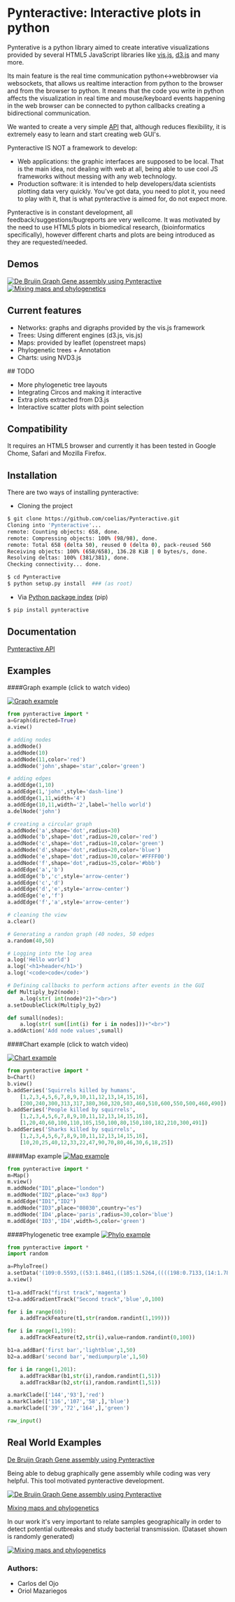 # Pynteractive: Interactive plots in python
Pynterative is a python library aimed to create interative visualizations provided by several HTML5 JavaScript libraries like [vis.js](http://visjs.org/), [d3.js](http://d3js.org/) and many more.

Its main feature is the real time communication python<->webbrowser via websockets, that allows us realtime interaction from python to the browser and from the browser to python. It means that the code you  write in python affects the visualization in real time and mouse/keyboard events happening in the web browser can be connected to python callbacks creating a bidirectional communication. 

We wanted to create a very simple [API](http://coelias.github.io/Pynteractive/html/) that, although reduces flexibility, it is extremely easy to learn and start creating web GUI's.

Pynteractive IS NOT a framework to develop: 
* Web applications: the graphic interfaces are supposed to be local. That is the main idea, not dealing with web at all, being able to use cool JS frameworks without messing with any web technology.
* Production software: it is intended to help developers/data scientists plotting data very quickly. You've got data, you need to plot it, you need to play with it, that is what pynteractive is aimed for, do not expect more.

Pynteractive is in constant development, all feedback/suggestions/bugreports are very wellcome. It was motivated by the need to use HTML5 plots in biomedical research, (bioinformatics specifically), however different charts and plots are being introduced as they are requested/needed. 

## Demos

[![De Bruijn Graph Gene assembly using Pynteractive](http://coelias.github.io/Pynteractive/imgs/debruijn.gif)](https://vimeo.com/128206058)
[![Mixing maps and phylogenetics](http://coelias.github.io/Pynteractive/imgs/phylomap.gif)](https://vimeo.com/128260245)

## Current features

* Networks: graphs and digraphs provided by the vis.js framework
* Trees: Using different engines (d3.js, vis.js)
* Maps: provided by leaflet (openstreet maps)
* Phylogenetic trees + Annotation
* Charts: using NVD3.js

## TODO

* More phylogenetic tree layouts
* Integrating Circos and making it interactive
* Extra plots extracted from D3.js
* Interactive scatter plots with point selection

## Compatibility

It requires an HTML5 browser and currently it has been tested in Google Chome, Safari and Mozilla Firefox.

## Installation

There are two ways of installing pynteractive:

* Cloning the project

```bash
$ git clone https://github.com/coelias/Pynteractive.git
Cloning into 'Pynteractive'...
remote: Counting objects: 658, done.
remote: Compressing objects: 100% (98/98), done.
remote: Total 658 (delta 50), reused 0 (delta 0), pack-reused 560
Receiving objects: 100% (658/658), 136.28 KiB | 0 bytes/s, done.
Resolving deltas: 100% (381/381), done.
Checking connectivity... done.

$ cd Pynteractive
$ python setup.py install  ### (as root)
```
 
* Via [Python package index](https://pypi.python.org/pypi/pip) (pip)
```bash
$ pip install pynteractive
```

## Documentation

[Pynteractive API](http://coelias.github.io/Pynteractive/html/)

## Examples

####Graph example (click to watch video)

[![Graph example](http://coelias.github.io/Pynteractive/imgs/GraphGif.gif)](https://vimeo.com/128141946)

```python
from pynteractive import *
a=Graph(directed=True)
a.view()

# adding nodes
a.addNode()
a.addNode(10)
a.addNode(11,color='red')
a.addNode('john',shape='star',color='green')

# adding edges
a.addEdge(1,10)
a.addEdge(1,'john',style='dash-line')
a.addEdge(1,11,width='4')
a.addEdge(10,11,width='2',label='hello world')
a.delNode('john')

# creating a circular graph
a.addNode('a',shape='dot',radius=30)
a.addNode('b',shape='dot',radius=20,color='red')
a.addNode('c',shape='dot',radius=10,color='green')
a.addNode('d',shape='dot',radius=20,color='blue')
a.addNode('e',shape='dot',radius=30,color='#FFFF00')
a.addNode('f',shape='dot',radius=35,color='#bbb')
a.addEdge('a','b')
a.addEdge('b','c',style='arrow-center')
a.addEdge('c','d')
a.addEdge('d','e',style='arrow-center')
a.addEdge('e','f')
a.addEdge('f','a',style='arrow-center')

# cleaning the view
a.clear()

# Generating a randon graph (40 nodes, 50 edges
a.random(40,50)

# Logging into the log area
a.log('Hello world')
a.log('<h1>header</h1>')
a.log('<code>code</code>')

# Defining callbacks to perform actions after events in the GUI
def Multiply_by2(node):
    a.log(str( int(node)*2)+"<br>")
a.setDoubleClick(Multiply_by2)

def sumall(nodes):
    a.log(str( sum([int(i) for i in nodes]))+"<br>")
a.addAction('Add node values',sumall)
```

####Chart example (click to watch video)

[![Chart example](http://coelias.github.io/Pynteractive/imgs/ChartGif.gif)](https://vimeo.com/128177043)

```python
from pynteractive import *
b=Chart()
b.view()
b.addSeries('Squirrels killed by humans',
    [1,2,3,4,5,6,7,8,9,10,11,12,13,14,15,16],
    [200,240,300,313,317,380,360,320,503,460,510,600,550,500,460,490]) 
b.addSeries('People killed by squirrels',
    [1,2,3,4,5,6,7,8,9,10,11,12,13,14,15,16],
    [1,20,40,60,100,110,105,150,100,80,150,180,182,210,300,491])
b.addSeries('Sharks killed by squirrels',
    [1,2,3,4,5,6,7,8,9,10,11,12,13,14,15,16],
    [10,20,25,40,12,33,22,47,90,70,80,46,30,6,18,25])
```

####Map example
[![Map example](http://coelias.github.io/Pynteractive/imgs/map.png)](http://coelias.github.io/Pynteractive/imgs/map.png)


```python
from pynteractive import *
m=Map()
m.view()
m.addNode("ID1",place="london")
m.addNode("ID2",place="ox3 8pp")
m.addEdge("ID1","ID2")
m.addNode("ID3",place="08030",country="es")
m.addNode('ID4',place='paris',radius=30,color='blue')
m.addEdge('ID3','ID4',width=5,color='green')
```

####Phylogenetic tree example
[![Phylo example](http://coelias.github.io/Pynteractive/imgs/phylo.svg)](http://coelias.github.io/Pynteractive/imgs/phylo.svg)


```python
from pynteractive import *
import random

a=PhyloTree()
a.setData('(109:0.5593,((53:1.8461,((185:1.5264,((((198:0.7133,(14:1.7812,(70:0.9566,((178:1.4691,((45:0.7471,(194:0.6693,((44:0.5577,((13:0.8088,((191:0.5682,((61:0.5975,(88:3.2495,(9:1.0308,(96:0.8686,(((115:0.8278,(123:0.8377,(1:0.5639,179:1.0903):0.5946):1.4461):0.7937,(16:1.1170,154:0.6546):0.6107):0.5630,(23:0.6146,(64:0.6340,81:0.6373):1.7269):1.4345):0.9564):0.8100):0.6957):0.5944):1.0511,((56:1.9748,160:0.5840):0.9831,((66:0.6673,(42:0.7604,121:0.9784):0.8448):0.7313,(7:0.6708,162:0.7519):0.8166):1.0403):1.1924):0.9697):0.7165,(117:0.7042,(184:1.4130,(50:0.9100,(101:0.8581,(37:0.6301,200:0.8667):0.6302):1.1244):1.4690):1.9430):0.8444):0.5968):0.6728,(30:1.1661,33:1.1261):0.8310):2.2959):0.7608,(190:0.6007,196:0.9444):0.6424):0.6270):0.8282):0.9730,(24:1.4291,118:0.8477):1.4567):0.6991):0.8921,((133:0.7706,(28:0.5830,(134:0.6095,175:0.6930):0.7241):0.8666):0.9387,(111:1.0094,(136:0.5893,138:1.1745):1.5885):0.7924):0.5738):0.8773):0.5963):0.6160):1.0136,((65:1.1500,97:1.0232):1.3978,((57:0.5738,187:1.6658):0.6071,((19:0.7025,(174:1.3017,(104:1.2256,(114:0.8844,132:0.9376):0.6582):0.7183):1.1257):0.5755,(95:0.9269,((142:0.9090,(39:0.6623,(72:0.6360,164:0.9143):0.7035):4.5670):0.6282,((25:0.9429,(146:0.6349,(137:2.3101,((86:0.5907,(151:0.6346,171:0.6288):1.2030):1.2696,(32:0.5801,161:0.5600):1.3039):1.5206):0.5787):0.6616):0.7571,(43:2.0269,(131:0.6637,(12:1.7647,(156:1.1010,(172:0.8216,(153:0.8397,(((11:1.1326,188:0.7363):1.2086,(35:0.6256,(189:0.5714,((159:2.1437,(120:0.7276,(79:0.8632,98:0.8285):0.6579):0.8806):0.7212,(63:0.8597,85:0.7613):1.1212):0.5833):0.9273):0.6866):0.8127,(8:1.4761,(176:0.6388,(173:0.6236,(38:0.7009,177:0.6063):0.7085):1.4928):1.0702):0.5824):1.1679):1.5157):0.6207):1.2862):0.9861):0.9956):0.8808):0.7404):0.7407):1.4742):2.3546):0.6926):1.6898):1.0044,(68:3.0620,181:0.8448):0.7053):0.6960,(36:0.9977,76:0.6317):0.8789):0.6850):0.6060,(130:1.8879,(27:0.9512,(163:0.7594,197:1.3480):2.2115):0.7601):1.8072):1.2875):0.8267,(193:1.5216,(4:0.6166,(112:0.7144,147:0.9374):0.7245):0.6220):0.6376):1.6023,((82:2.8243,((92:1.1603,148:1.2875):0.6096,(18:2.2320,110:0.9872):1.3756):0.6613):0.8081,(3:0.6139,(94:0.8184,(80:2.5720,(149:1.2856,((59:0.7261,((139:1.2208,(62:0.6156,87:0.5686):0.8219):0.5661,(31:0.6006,55:0.7081):0.8803):0.5895):4.4796,(29:1.0162,((150:0.8578,(6:0.7863,106:0.5613):0.6144):0.9523,(51:2.2633,(199:0.8779,(126:0.5832,(99:1.2345,(((47:0.5868,52:0.5764):0.5797,((89:2.4215,((34:1.3367,168:1.2975):0.9865,(40:1.4390,(119:0.6238,(186:0.6974,(69:0.5586,((107:0.6821,(58:1.3881,116:0.9332):1.2708):0.9753,((10:1.1451,54:1.2720):1.1650,((141:1.0443,(74:1.8388,(21:1.1221,83:0.8512):1.5698):0.8246):0.5762,(129:0.6327,(75:0.8794,(48:0.8473,125:1.0579):0.8496):0.8923):0.6014):1.3489):1.8732):0.8591):0.5691):1.2968):0.9153):1.0208):0.6514):0.6898,(166:1.4354,(22:0.7493,(2:1.1837,(183:0.9209,(5:1.1304,(93:1.1079,144:0.6024):0.5676):1.7392):1.0896):0.6673):0.5778):0.5953):0.7470):0.5946,(((26:1.2338,165:0.7093):1.2264,((195:1.5322,(158:1.4151,(170:0.6407,(67:0.9098,(49:0.9280,143:0.7676):1.3389):0.5612):0.6873):0.9481):0.7016,(90:1.0637,(84:0.8715,(105:0.7043,157:0.6207):0.6683):1.8207):0.6640):1.0868):0.9417,(100:1.0056,(127:1.5781,((17:0.9746,(77:0.8027,180:1.4619):0.6277):1.1663,(140:1.7778,(169:0.9060,(128:0.6329,(145:0.5933,((122:0.6385,(155:0.9812,((71:0.8869,103:0.8851):1.1801,(167:0.8196,(102:0.7040,(113:0.9985,(78:1.1891,(15:1.1411,182:0.5817):0.6458):0.5856):0.8109):0.5834):0.7143):0.6831):0.7380):0.9687,((108:0.7798,152:2.0513):0.8877,(46:1.3488,((73:0.6343,(60:1.0697,(20:0.7480,192:0.9474):0.9843):1.4541):0.8802,(41:0.8659,(135:0.6945,(91:1.0905,124:0.6244):0.8901):0.9333):1.0731):0.8375):0.6176):0.9982):0.9024):0.7677):1.7023):1.5721):2.7324):0.5982):1.0601):0.6174):0.9339):0.6215):1.2051):0.7775):1.9509):0.6680):0.7644):0.6658):2.0353):1.0737):1.4884):0.8140):0.6216):0.7000);')
a.view()
    
t1=a.addTrack("first track",'magenta')
t2=a.addGradientTrack("Second track",'blue',0,100)

for i in range(60):
    a.addTrackFeature(t1,str(random.randint(1,199)))

for i in range(1,199):
    a.addTrackFeature(t2,str(i),value=random.randint(0,100))

b1=a.addBar('first bar','lightblue',1,50)
b2=a.addBar('second bar','mediumpurple',1,50)

for i in range(1,201):
    a.addTrackBar(b1,str(i),random.randint(1,51))
    a.addTrackBar(b2,str(i),random.randint(1,51))

a.markClade(['144','93'],'red')
a.markClade(['116','107','58',],'blue')
a.markClade(['39','72','164',],'green')

raw_input()

```
## Real World Examples

[De Bruijn Graph Gene assembly using Pynteractive](https://vimeo.com/128206058)

Being able to debug graphically gene assembly while coding was very helpful. This tool motivated pynteractive development.

[![De Bruijn Graph Gene assembly using Pynteractive](http://coelias.github.io/Pynteractive/imgs/debruijn.gif)](https://vimeo.com/128206058)

[Mixing maps and phylogenetics](https://vimeo.com/128260245)

In our work it's very important to relate samples geographically in order to detect potential outbreaks and study bacterial transmission. (Dataset shown is randomly generated)

[![Mixing maps and phylogenetics](http://coelias.github.io/Pynteractive/imgs/phylomap.gif)](https://vimeo.com/128260245)

### Authors:
 - Carlos del Ojo
 - Oriol Mazariegos
